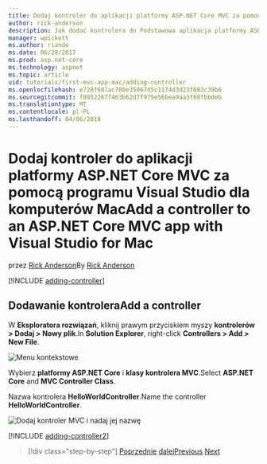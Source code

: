 ```yaml
---
title: Dodaj kontroler do aplikacji platformy ASP.NET Core MVC za pomocą programu Visual Studio dla komputerów Mac
author: rick-anderson
description: Jak dodać kontrolera do Podstawowa aplikacja platformy ASP.NET Core MVC za pomocą programu Visual Studio komputera Mac
manager: wpickett
ms.author: riande
ms.date: 06/28/2017
ms.prod: asp.net-core
ms.technology: aspnet
ms.topic: article
uid: tutorials/first-mvc-app-mac/adding-controller
ms.openlocfilehash: e728f607ac780e35067d5c1174d3d23f083c39b6
ms.sourcegitcommit: f8852267f463b62d7f975e56bea9aa3f68fbbdeb
ms.translationtype: MT
ms.contentlocale: pl-PL
ms.lasthandoff: 04/06/2018
---
```

# <a name="add-a-controller-to-an-aspnet-core-mvc-app-with-visual-studio-for-mac"></a><span data-ttu-id="e2a63-103">Dodaj kontroler do aplikacji platformy ASP.NET Core MVC za pomocą programu Visual Studio dla komputerów Mac</span><span class="sxs-lookup"><span data-stu-id="e2a63-103">Add a controller to an ASP.NET Core MVC app with Visual Studio for Mac</span></span>

<span data-ttu-id="e2a63-104">przez [Rick Anderson](https://twitter.com/RickAndMSFT)</span><span class="sxs-lookup"><span data-stu-id="e2a63-104">By [Rick Anderson](https://twitter.com/RickAndMSFT)</span></span>

[!INCLUDE [adding-controller](../../includes/mvc-intro/adding-controller1.md)]

## <a name="add-a-controller"></a><span data-ttu-id="e2a63-105">Dodawanie kontrolera</span><span class="sxs-lookup"><span data-stu-id="e2a63-105">Add a controller</span></span> 

<span data-ttu-id="e2a63-106">W **Eksploratora rozwiązań**, kliknij prawym przyciskiem myszy **kontrolerów > Dodaj > Nowy plik**.</span><span class="sxs-lookup"><span data-stu-id="e2a63-106">In **Solution Explorer**, right-click **Controllers > Add > New File**.</span></span>

![Menu kontekstowe](adding-controller/_static/add_controller.png)

<span data-ttu-id="e2a63-108">Wybierz **platformy ASP.NET Core** i **klasy kontrolera MVC**.</span><span class="sxs-lookup"><span data-stu-id="e2a63-108">Select **ASP.NET Core** and **MVC Controller Class**.</span></span>

<span data-ttu-id="e2a63-109">Nazwa kontrolera **HelloWorldController**.</span><span class="sxs-lookup"><span data-stu-id="e2a63-109">Name the controller **HelloWorldController**.</span></span>

![Dodaj kontroler MVC i nadaj jej nazwę](adding-controller/_static/ac.png)

[!INCLUDE [adding-controller2](../../includes/mvc-intro/adding-controller2.md)]

> [!div class="step-by-step"]
> <span data-ttu-id="e2a63-111">[Poprzednie](../first-mvc-app/start-mvc.md)
> [dalej](adding-view.md)</span><span class="sxs-lookup"><span data-stu-id="e2a63-111">[Previous](../first-mvc-app/start-mvc.md)
[Next](adding-view.md)</span></span>
